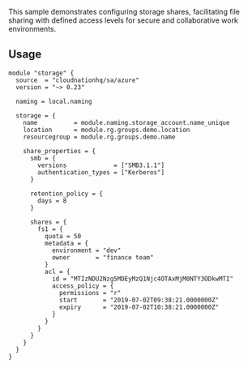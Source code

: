 This sample demonstrates configuring storage shares, facilitating file sharing with defined access levels for secure and collaborative work environments.

## Usage

```hcl
module "storage" {
  source  = "cloudnationhq/sa/azure"
  version = "~> 0.23"

  naming = local.naming

  storage = {
    name          = module.naming.storage_account.name_unique
    location      = module.rg.groups.demo.location
    resourcegroup = module.rg.groups.demo.name

    share_properties = {
      smb = {
        versions             = ["SMB3.1.1"]
        authentication_types = ["Kerberos"]
      }

      retention_policy = {
        days = 8
      }

      shares = {
        fs1 = {
          quota = 50
          metadata = {
            environment = "dev"
            owner       = "finance team"
          }
          acl = {
            id = "MTIzNDU2Nzg5MDEyMzQ1Njc4OTAxMjM0NTY3ODkwMTI"
            access_policy = {
              permissions = "r"
              start       = "2019-07-02T09:38:21.0000000Z"
              expiry      = "2019-07-02T10:38:21.0000000Z"
            }
          }
        }
      }
    }
  }
}
```
